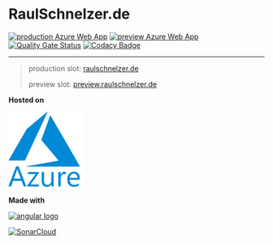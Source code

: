 # RaulSchnelzer.de

[![production Azure Web App](https://github.com/RaulSebastian/PersonalHomepage/workflows/production%20Azure%20Web%20App/badge.svg?branch=master)](https://github.com/RaulSebastian/PersonalHomepage/actions?query=workflow%3A%22production+Azure+Web+App%22)
[![preview Azure Web App](https://github.com/RaulSebastian/PersonalHomepage/workflows/preview%20Azure%20Web%20App/badge.svg)](https://github.com/RaulSebastian/PersonalHomepage/actions?query=workflow%3A%22preview+Azure+Web+App%22)
[![Quality Gate Status](https://sonarcloud.io/api/project_badges/measure?project=RaulSebastian_PersonalHomepage&metric=alert_status)](https://sonarcloud.io/dashboard?id=RaulSebastian_PersonalHomepage)
[![Codacy Badge](https://api.codacy.com/project/badge/Grade/ceb34606a75c480db7cffb83868d57fc)](https://www.codacy.com/manual/RaulSebastian/PersonalHomepage?utm_source=github.com&amp;utm_medium=referral&amp;utm_content=RaulSebastian/PersonalHomepage&amp;utm_campaign=Badge_Grade)

---

> production slot: [raulschnelzer.de](https://raulschnelzer.de)
>
> preview slot: [preview.raulschnelzer.de](https://preview.raulschnelzer.de)

**Hosted on**

[![Azure](/docs/assets/azure_logo.png)](https://azure.microsoft.com/)

**Made with**

[![angular logo](https://angular.io/assets/images/logos/angular/logo-nav@2x.png)](https://angular.io/)

[![SonarCloud](https://sonarcloud.io/images/project_badges/sonarcloud-white.svg)](https://sonarcloud.io/dashboard?id=RaulSebastian_PersonalHomepage)
